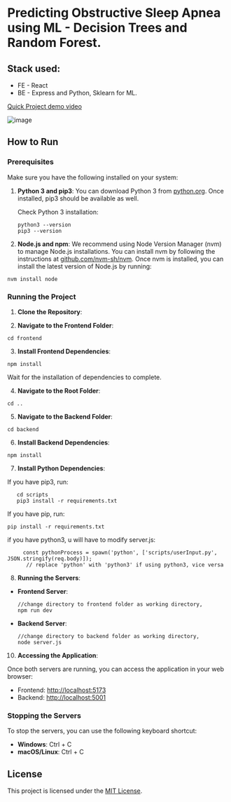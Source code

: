 # Predicting Obstructive Sleep Apnea using ML - Decision Trees and Random Forest. 

## Stack used: 
- FE - React
- BE - Express and Python, Sklearn for ML.

[Quick Project demo video](https://www.youtube.com/watch?v=SUXF_JkDBNE)

![image](https://github.com/user-attachments/assets/e6a65fb3-bb85-44c3-b538-156613fc1c8a)


## How to Run

### Prerequisites
Make sure you have the following installed on your system:

1. **Python 3 and pip3**: You can download Python 3 from [python.org](https://www.python.org/downloads/). Once installed, pip3 should be available as well.
   
   Check Python 3 installation:
    ```
    python3 --version
    pip3 --version
    ```


2. **Node.js and npm**: We recommend using Node Version Manager (nvm) to manage Node.js installations. You can install nvm by following the instructions at [github.com/nvm-sh/nvm](https://github.com/nvm-sh/nvm#installing-and-updating). Once nvm is installed, you can install the latest version of Node.js by running:

```
nvm install node
```

### Running the Project

1. **Clone the Repository**:


2. **Navigate to the Frontend Folder**:
```
cd frontend
```

3. **Install Frontend Dependencies**:

```
npm install
```

Wait for the installation of dependencies to complete.

4. **Navigate to the Root Folder**:

```
cd ..
```

5. **Navigate to the Backend Folder**:

```
cd backend
```

6. **Install Backend Dependencies**:

```
npm install
```

7. **Install Python Dependencies**:

If you have pip3, run:
```
   cd scripts
   pip3 install -r requirements.txt
```

If you have pip, run:

```
pip install -r requirements.txt
```

if you have python3, u will have to modify server.js:

```   
     const pythonProcess = spawn('python', ['scripts/userInput.py', JSON.stringify(req.body)]);
      // replace 'python' with 'python3' if using python3, vice versa
```


8. **Running the Servers**:

- **Frontend Server**:
  ```
  //change directory to frontend folder as working directory,
  npm run dev
  ```

- **Backend Server**:
  ```
  //change directory to backend folder as working directory,
  node server.js
  ```

10. **Accessing the Application**:

 Once both servers are running, you can access the application in your web browser:

 - Frontend: [http://localhost:5173](http://localhost:5173)
 - Backend: [http://localhost:5001](http://localhost:5001)

### Stopping the Servers

To stop the servers, you can use the following keyboard shortcut:

- **Windows**: Ctrl + C
- **macOS/Linux**: Ctrl + C

## License

This project is licensed under the [MIT License](LICENSE).

